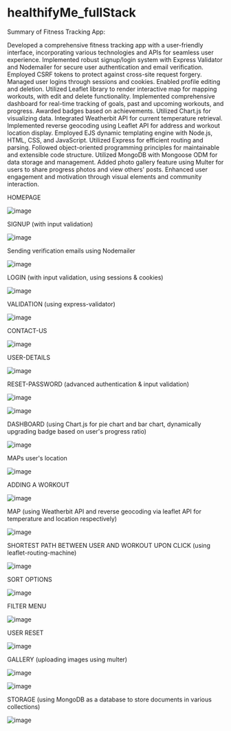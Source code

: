# healthifyMe_fullStack

Summary of Fitness Tracking App:

Developed a comprehensive fitness tracking app with a user-friendly interface, incorporating various technologies and APIs for seamless user experience. Implemented robust signup/login system with Express Validator and Nodemailer for secure user authentication and email verification. Employed CSRF tokens to protect against cross-site request forgery. Managed user logins through sessions and cookies. Enabled profile editing and deletion. Utilized Leaflet library to render interactive map for mapping workouts, with edit and delete functionality. Implemented comprehensive dashboard for real-time tracking of goals, past and upcoming workouts, and progress. Awarded badges based on achievements. Utilized Chart.js for visualizing data. Integrated Weatherbit API for current temperature retrieval. Implemented reverse geocoding using Leaflet API for address and workout location display. Employed EJS dynamic templating engine with Node.js, HTML, CSS, and JavaScript. Utilized Express for efficient routing and parsing. Followed object-oriented programming principles for maintainable and extensible code structure. Utilized MongoDB with Mongoose ODM for data storage and management. Added photo gallery feature using Multer for users to share progress photos and view others' posts. Enhanced user engagement and motivation through visual elements and community interaction.

HOMEPAGE

![image](https://github.com/pratikflies/healthifyMe_fullStack/assets/76919061/29b9f53a-7ddb-4ce9-805e-73a5a19d7fa1)

SIGNUP (with input validation)

![image](https://github.com/pratikflies/healthifyMe_fullStack/assets/76919061/4e1e2de2-9763-4d1c-9463-176d373f48f9)

Sending verification emails using Nodemailer

![image](https://github.com/pratikflies/healthifyMe_fullStack/assets/76919061/ab9995fe-71fe-4173-9e29-02c959d877f5)

LOGIN (with input validation, using sessions & cookies)

![image](https://github.com/pratikflies/healthifyMe_fullStack/assets/76919061/cf78b05e-e4e6-40b4-bd88-59a3cbfd8400)

VALIDATION (using express-validator)

![image](https://github.com/pratikflies/healthifyMe_fullStack/assets/76919061/0c8e5872-5499-40f8-96b4-051e03a83bda)

CONTACT-US

![image](https://github.com/pratikflies/healthifyMe_fullStack/assets/76919061/21f7c39f-89da-49ae-aebb-2a80b7ea74be)

USER-DETAILS

![image](https://github.com/pratikflies/healthifyMe_fullStack/assets/76919061/09b348e0-42b6-44c9-87af-b0935bacbaa4)

RESET-PASSWORD (advanced authentication & input validation)

![image](https://github.com/pratikflies/healthifyMe_fullStack/assets/76919061/cb9cdb09-3892-4c42-b5ef-6ed247dfa82f)

![image](https://github.com/pratikflies/healthifyMe_fullStack/assets/76919061/85ed06a8-3559-43f6-9790-e6f048b4c89e)

DASHBOARD (using Chart.js for pie chart and bar chart, dynamically upgrading badge based on user's progress ratio)

![image](https://github.com/pratikflies/healthifyMe_fullStack/assets/76919061/023b5640-644b-4738-9d7b-4a9c97006789)

MAPs user's location 

![image](https://github.com/pratikflies/healthifyMe_fullStack/assets/76919061/d69f20a8-7789-4183-b494-4c1bea068fcb)

ADDING A WORKOUT

![image](https://github.com/pratikflies/healthifyMe_fullStack/assets/76919061/46f73c61-9f50-4c07-9252-c8133f182d68)

MAP (using Weatherbit API and reverse geocoding via leaflet API for temperature and location respectively)

![image](https://github.com/pratikflies/healthifyMe_fullStack/assets/76919061/8292d9ed-7183-40e2-92f3-fe3260005d15)

SHORTEST PATH BETWEEN USER AND WORKOUT UPON CLICK (using leaflet-routing-machine)

![image](https://github.com/pratikflies/healthifyMe_fullStack/assets/76919061/ffce685e-5187-4980-a3af-4dd72f8488a3)

SORT OPTIONS

![image](https://github.com/pratikflies/healthifyMe_fullStack/assets/76919061/18f1f350-89b9-49a1-bfc0-47dfea4a42e1)

FILTER MENU

![image](https://github.com/pratikflies/healthifyMe_fullStack/assets/76919061/a1afbd5e-6778-4243-b29f-671f7a128297)

USER RESET 

![image](https://github.com/pratikflies/healthifyMe_fullStack/assets/76919061/d4b70a05-697a-4e46-bfda-54bd5e8c0b53)

GALLERY (uploading images using multer)

![image](https://github.com/pratikflies/healthifyMe_fullStack/assets/76919061/38d865f8-e016-45cb-beaf-401769a20464)

![image](https://github.com/pratikflies/healthifyMe_fullStack/assets/76919061/d9f3f338-bb41-4653-8842-e18e81b027ce)

STORAGE (using MongoDB as a database to store documents in various collections)

![image](https://github.com/pratikflies/healthifyMe_fullStack/assets/76919061/14f54f99-61a0-4eea-a0c1-326595a8b29f)
